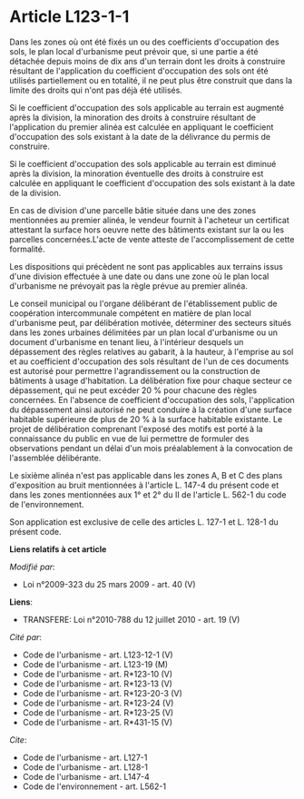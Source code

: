 # Article L123-1-1

Dans les zones où ont été fixés un ou des coefficients d'occupation des sols, le plan local d'urbanisme peut prévoir que, si
une partie a été détachée depuis moins de dix ans d'un terrain dont les droits à construire résultant de l'application du
coefficient d'occupation des sols ont été utilisés partiellement ou en totalité, il ne peut plus être construit que dans la
limite des droits qui n'ont pas déjà été utilisés. 

Si le coefficient d'occupation des sols applicable au terrain est augmenté après la division, la minoration des droits à
construire résultant de l'application du premier alinéa est calculée en appliquant le coefficient d'occupation des sols
existant à la date de la délivrance du permis de construire. 

Si le coefficient d'occupation des sols applicable au terrain est diminué après la division, la minoration éventuelle des
droits à construire est calculée en appliquant le coefficient d'occupation des sols existant à la date de la division. 

En cas de division d'une parcelle bâtie située dans une des zones mentionnées au premier alinéa, le vendeur fournit à
l'acheteur un certificat attestant la surface hors oeuvre nette des bâtiments existant sur la ou les parcelles
concernées.L'acte de vente atteste de l'accomplissement de cette formalité. 

Les dispositions qui précèdent ne sont pas applicables aux terrains issus d'une division effectuée à une date ou dans une
zone où le plan local d'urbanisme ne prévoyait pas la règle prévue au premier alinéa. 

Le conseil municipal ou l'organe délibérant de l'établissement public de coopération intercommunale compétent en matière de
plan local d'urbanisme peut, par délibération motivée, déterminer des secteurs situés dans les zones urbaines délimitées par
un plan local d'urbanisme ou un document d'urbanisme en tenant lieu, à l'intérieur desquels un dépassement des règles
relatives au gabarit, à la hauteur, à l'emprise au sol et au coefficient d'occupation des sols résultant de l'un de ces
documents est autorisé pour permettre l'agrandissement ou la construction de bâtiments à usage d'habitation. La délibération
fixe pour chaque secteur ce dépassement, qui ne peut excéder 20 % pour chacune des règles concernées. En l'absence de
coefficient d'occupation des sols, l'application du dépassement ainsi autorisé ne peut conduire à la création d'une surface
habitable supérieure de plus de 20 % à la surface habitable existante. Le projet de délibération comprenant l'exposé des
motifs est porté à la connaissance du public en vue de lui permettre de formuler des observations pendant un délai d'un mois
préalablement à la convocation de l'assemblée délibérante. 

Le sixième alinéa n'est pas applicable dans les zones A, B et C des plans d'exposition au bruit mentionnées à l'article L.
147-4 du présent code et dans les zones mentionnées aux 1° et 2° du II de l'article L. 562-1 du code de l'environnement. 

Son application est exclusive de celle des articles L. 127-1 et L. 128-1 du présent code.

**Liens relatifs à cet article**

_Modifié par_:

  - Loi n°2009-323 du 25 mars 2009 - art. 40 (V)

**Liens**:

  - TRANSFERE: Loi n°2010-788 du 12 juillet 2010 - art. 19 (V)

_Cité par_:

  - Code de l'urbanisme - art. L123-12-1 (V)
  - Code de l'urbanisme - art. L123-19 (M)
  - Code de l'urbanisme - art. R*123-10 (V)
  - Code de l'urbanisme - art. R*123-13 (V)
  - Code de l'urbanisme - art. R*123-20-3 (V)
  - Code de l'urbanisme - art. R*123-24 (V)
  - Code de l'urbanisme - art. R*123-25 (V)
  - Code de l'urbanisme - art. R*431-15 (V)

_Cite_:

  - Code de l'urbanisme - art. L127-1
  - Code de l'urbanisme - art. L128-1
  - Code de l'urbanisme - art. L147-4
  - Code de l'environnement - art. L562-1
